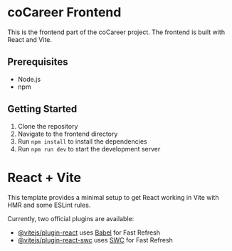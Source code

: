 # coCareer Frontend
This is the frontend part of the coCareer project. The frontend is built with React and Vite.

## Prerequisites
- Node.js
- npm

## Getting Started
1. Clone the repository
2. Navigate to the frontend directory
3. Run `npm install` to install the dependencies
4. Run `npm run dev` to start the development server

# React + Vite

This template provides a minimal setup to get React working in Vite with HMR and some ESLint rules.

Currently, two official plugins are available:

- [@vitejs/plugin-react](https://github.com/vitejs/vite-plugin-react/blob/main/packages/plugin-react/README.md) uses [Babel](https://babeljs.io/) for Fast Refresh
- [@vitejs/plugin-react-swc](https://github.com/vitejs/vite-plugin-react-swc) uses [SWC](https://swc.rs/) for Fast Refresh
